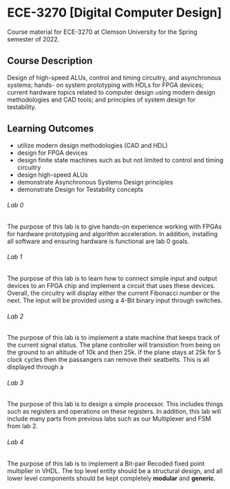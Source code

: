 # ECE-3270 [Digital Computer Design]
 Course material for ECE-3270 at Clemson University for the Spring semester of 2022.

## Course Description
Design of high-speed ALUs, control and timing circuitry, and asynchronous systems; hands-
on  system  prototyping  with  HDLs  for  FPGA  devices;  current  hardware  topics  related  to 
computer design using modern design methodologies and CAD tools; and principles of system 
design for testability.

## Learning Outcomes
- utilize modern design methodologies (CAD and HDL) 
- design for FPGA devices 
- design finite state machines such as but not limited to control and timing circuitry 
- design high-speed ALUs 
- demonstrate Asynchronous Systems Design principles 
- demonstrate Design for Testability concepts

###### Lab 0
The purpose of this lab is to give hands-on experience working with FPGAs for hardware prototyping and algorithm acceleration. In addition, installing all software and ensuring hardware is functional are lab 0 goals.

###### Lab 1
The purpose of this lab is to learn how to connect simple input and output devices to an FPGA chip and implement a circuit that uses these devices. Overall, the circuitry will display either the current Fibonacci number or the next. The input will be provided using a 4-Bit binary input through switches.

###### Lab 2
The purpose of this lab is to implement a state machine that keeps track of the current signal status. The plane controller will transistion from being on the ground to an altitude of 10k and then 25k. If the plane stays at 25k for 5 clock cycles then the passangers can remove their seatbelts. This is all displayed through a 

###### Lab 3
The purpose of this lab is to design a simple processor. This includes things such as registers and operations on these registers. In addition, this lab will include many parts from previous labs such as our Multiplexer and FSM from lab 2.

###### Lab 4
The purpose of this lab is to implement a Bit-pair Recoded fixed point multiplier in VHDL. The top
level entity should be a structural design, and all lower level components should be kept completely **modular** and
**generic**.
